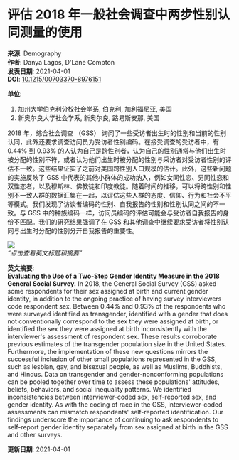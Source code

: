 # 评估 2018 年一般社会调查中两步性别认同测量的使用

**来源**: Demography  
**作者**: Danya Lagos, D'Lane Compton  
**发表日期**: 2021-04-01  
**DOI**: [10.1215/00703370-8976151](https://www.x-mol.com/ref/1661)  

**单位**:  
1. 加州大学伯克利分校社会学系, 伯克利, 加利福尼亚, 美国  
2. 新奥尔良大学社会学系, 新奥尔良, 路易斯安那, 美国  

2018 年，综合社会调查 （GSS） 询问了一些受访者出生时的性别和当前的性别认同，此外还要求调查访问员为受访者性别编码。在接受调查的受访者中，有 0.44% 到 0.93% 的人认为自己是跨性别者，认为自己的性别通常与他们出生时被分配的性别不符，或者认为他们出生时被分配的性别与采访者对受访者性别的评估不一致。这些结果证实了之前对美国跨性别人口规模的估计。此外，这些新问题的实施反映了 GSS 中代表的其他小群体的成功纳入，例如女同性恋、男同性恋和双性恋者，以及穆斯林、佛教徒和印度教徒。随着时间的推移，可以将跨性别和性别不一致人群的数据汇集在一起，以评估这些人群的态度、信仰、行为和社会不平等模式。我们发现了访谈者编码的性别、自我报告的性别和性别认同之间的不一致。与 GSS 中的种族编码一样，访问员编码的评估可能会与受访者自我报告的身份不匹配。我们的研究结果强调了在 GSS 和其他调查中继续要求受访者将性别认同与出生时分配的性别分开自我报告的重要性。

![](https://scdn.x-mol.com/jcss/images/paperTranslation.png)  
*“点击查看英文标题和摘要”*

**英文摘要**:  
**Evaluating the Use of a Two-Step Gender Identity Measure in the 2018 General Social Survey.** In 2018, the General Social Survey (GSS) asked some respondents for their sex assigned at birth and current gender identity, in addition to the ongoing practice of having survey interviewers code respondent sex. Between 0.44% and 0.93% of the respondents who were surveyed identified as transgender, identified with a gender that does not conventionally correspond to the sex they were assigned at birth, or identified the sex they were assigned at birth inconsistently with the interviewer's assessment of respondent sex. These results corroborate previous estimates of the transgender population size in the United States. Furthermore, the implementation of these new questions mirrors the successful inclusion of other small populations represented in the GSS, such as lesbian, gay, and bisexual people, as well as Muslims, Buddhists, and Hindus. Data on transgender and gender-nonconforming populations can be pooled together over time to assess these populations' attitudes, beliefs, behaviors, and social inequality patterns. We identified inconsistencies between interviewer-coded sex, self-reported sex, and gender identity. As with the coding of race in the GSS, interviewer-coded assessments can mismatch respondents' self-reported identification. Our findings underscore the importance of continuing to ask respondents to self-report gender identity separately from sex assigned at birth in the GSS and other surveys.

**更新日期**: 2021-04-01